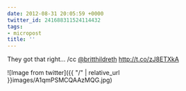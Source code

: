 ```yaml
---
date: 2012-08-31 20:05:59 +0000
twitter_id: 241688311524114432
tags:
- micropost
title: ''
---
```


They got that right... /cc [@britthildreth](https://twitter.com/britthildreth) http://t.co/zJ8ETXkA

![Image from twitter]({{ "/" | relative_url  }}images/A1qmPSMCQAAzMQG.jpg)
